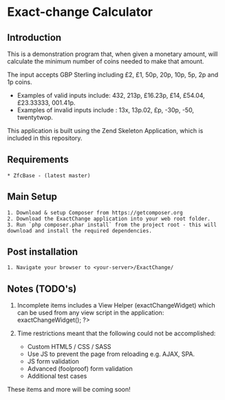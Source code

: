Exact-change Calculator
=======================

Introduction
------------
This is a demonstration program that, when given a monetary amount, will
calculate the minimum number of coins needed to make that amount.

The input accepts GBP Sterling including £2, £1, 50p, 20p, 10p, 5p, 2p and 1p coins.

* Examples of valid inputs include: 432, 213p, £16.23p, £14, £54.04, £23.33333, 001.41p.
* Examples of invalid inputs include : 13x, 13p.02, £p, -30p, -50, twentytwop.

This application is built using the Zend Skeleton Application, which is included in this repository.


Requirements
------------

    * ZfcBase - (latest master)


Main Setup
----------

    1. Download & setup Composer from https://getcomposer.org
    2. Download the ExactChange application into your web root folder.
    3. Run `php composer.phar install` from the project root - this will download and install the required dependencies.


Post installation
-----------------

    1. Navigate your browser to <your-server>/ExactChange/


Notes (TODO's)
-----

   1. Incomplete items includes a View Helper (exactChangeWidget) which can be used from any view script in the application: <?php echo $this->exactChangeWidget(); ?>
   
   2. Time restrictions meant that the following could not be accomplished:
      * Custom HTML5 / CSS / SASS
      * Use JS to prevent the page from reloading e.g. AJAX, SPA.
      * JS form validation
      * Advanced (foolproof) form validation
      * Additional test cases
   
   These items and more will be coming soon!
